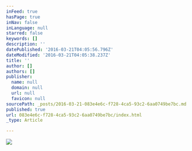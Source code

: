 ```yaml
---
inFeed: true
hasPage: true
inNav: false
inLanguage: null
starred: false
keywords: []
description: ''
datePublished: '2016-03-21T04:05:56.796Z'
dateModified: '2016-03-21T04:05:38.237Z'
title: ''
author: []
authors: []
publisher:
  name: null
  domain: null
  url: null
  favicon: null
sourcePath: _posts/2016-03-21-083e4e6c-f728-4ca5-93c2-6aa0749be7bc.md
published: true
url: 083e4e6c-f728-4ca5-93c2-6aa0749be7bc/index.html
_type: Article

---
```

![](https://the-grid-user-content.s3-us-west-2.amazonaws.com/4e536e0b-6722-4ef0-8074-455370bbe887.png)